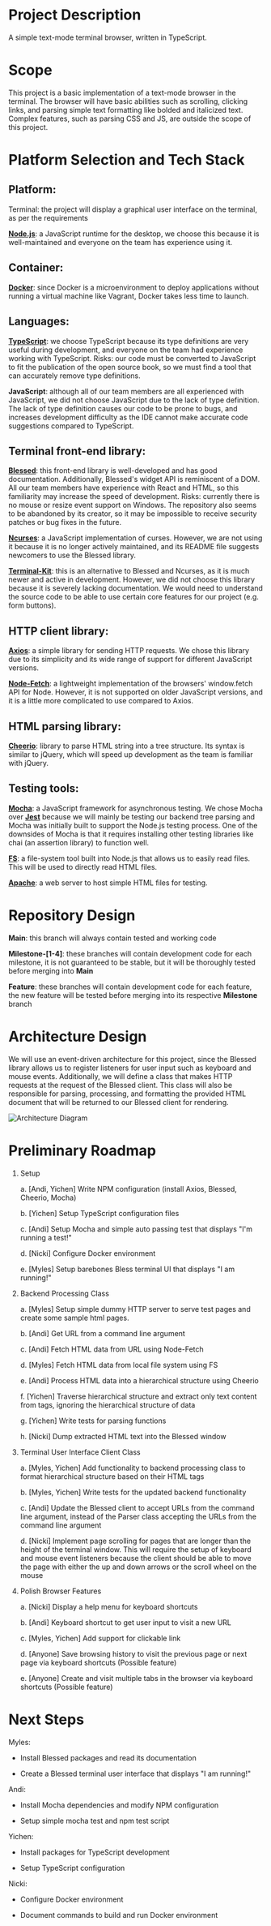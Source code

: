 # Project Description

A simple text-mode terminal browser, written in TypeScript.

# Scope

This project is a basic implementation of a text-mode browser in the terminal. The browser will have basic abilities such as scrolling, clicking links, and parsing simple text formatting like bolded and italicized text. Complex features, such as parsing CSS and JS, are outside the scope of this project.

# Platform Selection and Tech Stack

## Platform:

Terminal: the project will display a graphical user interface on the terminal, as per the requirements

[**Node.js**](https://nodejs.org/en/): a JavaScript runtime for the desktop, we choose this because it is well-maintained and everyone on the team has experience using it.

## Container:

[**Docker**](https://www.docker.com/): since Docker is a microenvironment to deploy applications without running a virtual machine like Vagrant, Docker takes less time to launch.

## Languages:

[**TypeScript**](https://www.typescriptlang.org/): we choose TypeScript because its type definitions are very useful during development, and everyone on the team had experience working with TypeScript. Risks: our code must be converted to JavaScript to fit the publication of the open source book, so we must find a tool that can accurately remove type definitions.

**JavaScript**: although all of our team members are all experienced with JavaScript, we did not choose JavaScript due to the lack of type definition. The lack of type definition causes our code to be prone to bugs, and increases development difficulty as the IDE cannot make accurate code suggestions compared to TypeScript.

## Terminal front-end library:

[**Blessed**](https://github.com/chjj/blessed): this front-end library is well-developed and has good documentation. Additionally, Blessed's widget API is reminiscent of a DOM. All our team members have experience with React and HTML, so this familiarity may increase the speed of development. Risks: currently there is no mouse or resize event support on Windows. The repository also seems to be abandoned by its creator, so it may be impossible to receive security patches or bug fixes in the future.

[**Ncurses**](https://github.com/mscdex/node-ncurses): a JavaScript implementation of curses. However, we are not using it because it is no longer actively maintained, and its README file suggests newcomers to use the Blessed library.

[**Terminal-Kit**](https://github.com/cronvel/terminal-kit): this is an alternative to Blessed and Ncurses, as it is much newer and active in development. However, we did not choose this library because it is severely lacking documentation. We would need to understand the source code to be able to use certain core features for our project (e.g. form buttons).

## HTTP client library:

[**Axios**](https://github.com/axios/axios): a simple library for sending HTTP requests. We chose this library due to its simplicity and its wide range of support for different JavaScript versions.

[**Node-Fetch**](https://github.com/node-fetch/node-fetch): a lightweight implementation of the browsers\' window.fetch API for Node. However, it is not supported on older JavaScript versions, and it is a little more complicated to use compared to Axios.

## HTML parsing library:

[**Cheerio**](https://github.com/cheeriojs/cheerio): library to parse HTML string into a tree structure. Its syntax is similar to jQuery, which will speed up development as the team is familiar with jQuery.

## Testing tools:

[**Mocha**](https://github.com/mochajs/mocha): a JavaScript framework for asynchronous testing. We chose Mocha over [**Jest**](https://github.com/facebook/jest) because we will mainly be testing our backend tree parsing and Mocha was initially built to support the Node.js testing process. One of the downsides of Mocha is that it requires installing other testing libraries like chai (an assertion library) to function well.

[**FS**](https://nodejs.org/api/fs.html): a file-system tool built into Node.js that allows us to easily read files. This will be used to directly read HTML files.

[**Apache**](https://hub.docker.com/_/httpd/): a web server to host simple HTML files for testing.

# Repository Design

**Main**: this branch will always contain tested and working code

**Milestone-\[1-4\]**: these branches will contain development code for each milestone, it is not guaranteed to be stable, but it will be thoroughly tested before merging into **Main**

**Feature**: these branches will contain development code for each feature, the new feature will be tested before merging into its respective **Milestone** branch

# Architecture Design

We will use an event-driven architecture for this project, since the Blessed library allows us to register listeners for user input such as keyboard and mouse events. Additionally, we will define a class that makes HTTP requests at the request of the Blessed client. This class will also be responsible for parsing, processing, and formatting the provided HTML document that will be returned to our Blessed client for rendering.

![Architecture Diagram](architecture-diagram.png)

# Preliminary Roadmap

1.  Setup

    a. \[Andi, Yichen\] Write NPM configuration (install Axios, Blessed, Cheerio, Mocha)

    b. \[Yichen\] Setup TypeScript configuration files

    c. \[Andi\] Setup Mocha and simple auto passing test that displays \"I\'m running a test!\"

    d. \[Nicki\] Configure Docker environment

    e. \[Myles\] Setup barebones Bless terminal UI that displays \"I am running!\"

2.  Backend Processing Class

    a. \[Myles\] Setup simple dummy HTTP server to serve test pages and create some sample html pages.

    b. \[Andi\] Get URL from a command line argument

    c. \[Andi\] Fetch HTML data from URL using Node-Fetch

    d. \[Myles\] Fetch HTML data from local file system using FS

    e. \[Andi\] Process HTML data into a hierarchical structure using Cheerio

    f. \[Yichen\] Traverse hierarchical structure and extract only text content from tags, ignoring the hierarchical structure of data

    g. \[Yichen\] Write tests for parsing functions

    h. \[Nicki\] Dump extracted HTML text into the Blessed window

3.  Terminal User Interface Client Class

    a. \[Myles, Yichen\] Add functionality to backend processing class to format hierarchical structure based on their HTML tags

    b. \[Myles, Yichen\] Write tests for the updated backend functionality

    c. \[Andi\] Update the Blessed client to accept URLs from the command line argument, instead of the Parser class accepting the URLs from the command line argument

    d. \[Nicki\] Implement page scrolling for pages that are longer than the height of the terminal window. This will require the setup of keyboard and mouse event listeners because the client should be able to move the page with either the up and down arrows or the scroll wheel on the mouse

4.  Polish Browser Features

    a. \[Nicki\] Display a help menu for keyboard shortcuts

    b. \[Andi\] Keyboard shortcut to get user input to visit a new URL

    c. \[Myles, Yichen\] Add support for clickable link

    d. \[Anyone\] Save browsing history to visit the previous page or next page via keyboard shortcuts (Possible feature)

    e. \[Anyone\] Create and visit multiple tabs in the browser via keyboard shortcuts (Possible feature)

# Next Steps

Myles:

- Install Blessed packages and read its documentation

- Create a Blessed terminal user interface that displays \"I am running!\"

Andi:

- Install Mocha dependencies and modify NPM configuration

- Setup simple mocha test and npm test script

Yichen:

- Install packages for TypeScript development

- Setup TypeScript configuration

Nicki:

- Configure Docker environment

- Document commands to build and run Docker environment
